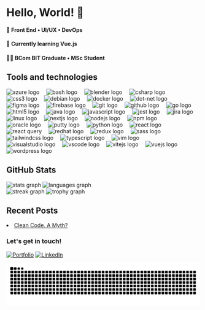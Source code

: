 <h1 align="left">Hello, World! 👋</h1>

<h4 align="left">🔭 Front End • UI/UX • DevOps</h4>
<h4 align="left">🌱 Currently learning Vue.js</h4>

<h4 align="left">👨‍🎓 BCom BIT Graduate • MSc Student</h4>

<h2>Tools and technologies</h2>
<div align="left">
  <img src="https://cdn.jsdelivr.net/gh/devicons/devicon/icons/azure/azure-original.svg" height="40" alt="azure logo" style="margin-right: 14px" />
  <img src="https://cdn.jsdelivr.net/gh/devicons/devicon/icons/bash/bash-original.svg" height="40" alt="bash logo" style="margin-right: 14px" />
  <img src="https://cdn.jsdelivr.net/gh/devicons/devicon/icons/blender/blender-original.svg" height="40" alt="blender logo" style="margin-right: 14px" />
  <img src="https://cdn.jsdelivr.net/gh/devicons/devicon/icons/csharp/csharp-original.svg" height="40" alt="csharp logo" style="margin-right: 14px" />
  <img src="https://cdn.jsdelivr.net/gh/devicons/devicon/icons/css3/css3-original.svg" height="40" alt="css3 logo" style="margin-right: 14px" />
  <img src="https://cdn.jsdelivr.net/gh/devicons/devicon/icons/debian/debian-original.svg" height="40" alt="debian logo" style="margin-right: 14px" />
  <img src="https://cdn.jsdelivr.net/gh/devicons/devicon/icons/docker/docker-original.svg" height="40" alt="docker logo" style="margin-right: 14px" />
  <img src="https://cdn.simpleicons.org/dotnet/515BD4" height="40" alt="dot-net logo" style="margin-right: 14px" />
  <img src="https://cdn.jsdelivr.net/gh/devicons/devicon/icons/figma/figma-original.svg" height="40" alt="figma logo" style="margin-right: 14px" />
  <img src="https://cdn.jsdelivr.net/gh/devicons/devicon/icons/firebase/firebase-plain.svg" height="40" alt="firebase logo" style="margin-right: 14px" />
  <img src="https://cdn.jsdelivr.net/gh/devicons/devicon/icons/git/git-original.svg" height="40" alt="git logo" style="margin-right: 14px" />
  <img src="https://cdn.jsdelivr.net/gh/devicons/devicon@latest/icons/github/github-original.svg" height="40" alt="github logo" style="margin-right: 14px" />
  <img src="https://cdn.jsdelivr.net/gh/devicons/devicon/icons/go/go-original.svg" height="40" alt="go logo" style="margin-right: 14px" />
  <img src="https://cdn.jsdelivr.net/gh/devicons/devicon/icons/html5/html5-original.svg" height="40" alt="html5 logo" style="margin-right: 14px" />
  <img src="https://cdn.jsdelivr.net/gh/devicons/devicon/icons/java/java-original.svg" height="40" alt="java logo" style="margin-right: 14px" />
  <img src="https://cdn.jsdelivr.net/gh/devicons/devicon/icons/javascript/javascript-original.svg" height="40" alt="javascript logo" style="margin-right: 14px" />
  <img src="https://cdn.jsdelivr.net/gh/devicons/devicon/icons/jest/jest-plain.svg" height="40" alt="jest logo" style="margin-right: 14px" />
  <img src="https://cdn.jsdelivr.net/gh/devicons/devicon/icons/jira/jira-original.svg" height="40" alt="jira logo" style="margin-right: 14px" />
  <img src="https://cdn.jsdelivr.net/gh/devicons/devicon/icons/linux/linux-original.svg" height="40" alt="linux logo" style="margin-right: 14px" />
  <img src="https://cdn.jsdelivr.net/gh/devicons/devicon/icons/nextjs/nextjs-original.svg" height="40" alt="nextjs logo" style="margin-right: 14px" />
  <img src="https://cdn.jsdelivr.net/gh/devicons/devicon/icons/nodejs/nodejs-original.svg" height="40" alt="nodejs logo" style="margin-right: 14px" />
  <img src="https://cdn.jsdelivr.net/gh/devicons/devicon/icons/npm/npm-original-wordmark.svg" height="40" alt="npm logo" style="margin-right: 14px" />
  <img src="https://cdn.jsdelivr.net/gh/devicons/devicon/icons/oracle/oracle-original.svg" height="40" alt="oracle logo" style="margin-right: 14px" />
  <img src="https://cdn.jsdelivr.net/gh/devicons/devicon/icons/putty/putty-original.svg" height="40" alt="putty logo" style="margin-right: 14px" />
  <img src="https://cdn.jsdelivr.net/gh/devicons/devicon/icons/python/python-original.svg" height="40" alt="python logo" style="margin-right: 14px" />
  <img src="https://cdn.jsdelivr.net/gh/devicons/devicon/icons/react/react-original.svg" height="40" alt="react logo" style="margin-right: 14px" />
  <img src="https://cdn.simpleicons.org/reactquery" height="40" alt="react query" style="margin-right: 14px" />
  <img src="https://cdn.jsdelivr.net/gh/devicons/devicon/icons/redhat/redhat-original.svg" height="40" alt="redhat logo" style="margin-right: 14px" />
  <img src="https://cdn.jsdelivr.net/gh/devicons/devicon/icons/redux/redux-original.svg" height="40" alt="redux logo" style="margin-right: 14px" />
  <img src="https://cdn.jsdelivr.net/gh/devicons/devicon/icons/sass/sass-original.svg" height="40" alt="sass logo" style="margin-right: 14px" />
  <img src="https://cdn.jsdelivr.net/gh/devicons/devicon/icons/tailwindcss/tailwindcss-original.svg" height="40" alt="tailwindcss logo" style="margin-right: 14px" />
  <img src="https://cdn.jsdelivr.net/gh/devicons/devicon/icons/typescript/typescript-original.svg" height="40" alt="typescript logo" style="margin-right: 14px" />
  <img src="https://cdn.jsdelivr.net/gh/devicons/devicon/icons/vim/vim-original.svg" height="40" alt="vim logo" style="margin-right: 14px" />
  <img src="https://cdn.jsdelivr.net/gh/devicons/devicon/icons/visualstudio/visualstudio-plain.svg" height="40" alt="visualstudio logo" style="margin-right: 14px" />
  <img src="https://cdn.jsdelivr.net/gh/devicons/devicon/icons/vscode/vscode-original.svg" height="40" alt="vscode logo" style="margin-right: 14px" />
  <img src="https://cdn.jsdelivr.net/gh/devicons/devicon/icons/vitejs/vitejs-original.svg" height="40" alt="vitejs logo" style="margin-right: 14px" />
  <img src="https://cdn.jsdelivr.net/gh/devicons/devicon/icons/vuejs/vuejs-original.svg" height="40" alt="vuejs logo"style="margin-right: 14px"  />
  <img src="https://cdn.jsdelivr.net/gh/devicons/devicon/icons/wordpress/wordpress-original.svg" height="40" alt="wordpress logo" style="margin-right: 14px" />
</div>

<h2>GitHub Stats</h5>
<div align="left">
  <img src="https://github-readme-stats.vercel.app/api?username=wazeerc&hide_title=false&hide_rank=false&show_icons=true&include_all_commits=true&count_private=true&disable_animations=false&theme=gotham&locale=en&hide_border=true" height="150" alt="stats graph"  />
  <img src="https://github-readme-stats.vercel.app/api/top-langs?username=wazeerc&locale=en&hide_title=false&layout=compact&card_width=320&langs_count=5&theme=gotham&hide_border=true" height="150" alt="languages graph"  />
</div>

<div align="left">
  <img src="https://streak-stats.demolab.com?user=wazeerc&locale=en&mode=weekly&theme=gotham&hide_border=true&date_format=M%20j%5B,%20Y%5D&order=3" height="150" alt="streak graph"  />
  <img src="https://github-profile-trophy.vercel.app?username=wazeerc&theme=onestar&column=3&row=2&margin-w=10&margin-h=10&no-bg=false&no-frame=true&order=4" height="150" alt="trophy graph"  />
</div>

<h2>Recent Posts</h2>
<li><a target="_blank" href="https://wazeerc.framer.website/blog/clean-code">Clean Code. A Myth?</a></li>

<h3>Let's get in touch!</h2>

[![Portfolio](https://img.shields.io/static/v1?message=Website&logo=htmx&label=&color=0c1014&logoColor=268f77&labelColor=&style=for-the-badge)](https://wazeerc.framer.website)
[![LinkedIn](https://img.shields.io/static/v1?message=LinkedIn&logo=linkedin&label=&color=0c1014&logoColor=268f77&labelColor=&style=for-the-badge)](https://www.linkedin.com/in/wazeerc/)

<picture>
  <source media="(prefers-color-scheme: dark)" srcset="https://raw.githubusercontent.com/wazeerc/wazeerc/output/github-snake-dark.svg" />
  <source media="(prefers-color-scheme: light)" srcset="https://raw.githubusercontent.com/wazeerc/wazeerc/output/github-snake.svg" />
  <img alt="github-snake" src="https://raw.githubusercontent.com/wazeerc/wazeerc/output/github-snake.svg" />
</picture>
